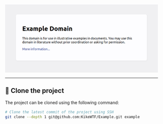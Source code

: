 <div align="center">
  <img src=".github/readme/logo.png" alt="Example" />
  <br/>
</div>

---

## 🐏 Clone the project

The project can be cloned using the following command:

```sh
# Clone the latest commit of the project using SSH
git clone --depth 1 git@github.com:KikeWTF/Example.git example
```